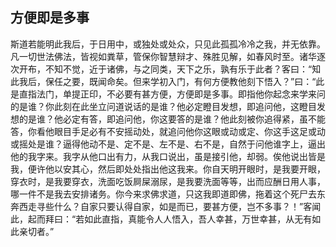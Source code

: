 ##  方便即是多事

斯道若能明此我后，于日用中，或独处或处众，只见此孤孤冷冷之我，并无依靠。凡一切世法佛法，皆视如粪草，管保你智慧辩才、殊胜见解，如春风时至。诸华逐次开布，不知不觉，近于诸佛，与之同类，天下之乐，孰有乐于此者？客曰：“知此我后，保任之要，既闻命矣。但来学初入门，有何方便教他刻下悟入？”曰：“此是直指法门，单提正印，不必要有甚方便，方便即是多事。即指他你起念来学来问的是谁？你此刻在此坐立问道说话的是谁？他必定瞪目发想，即追问他，这瞪目发想的是谁？他必定有答，即追问他，你这要答的是谁？他此刻被你追得紧，虽不能答，你看他眼目手足必有不安摇动处，就追问他你这眼或动或定、你这手这足或动或摇处是谁？逼得他动不是、定不是、左不是、右不是，自然于问他谁字上，逼出他的我字来。我字从他口出有力，从我口说出，虽是接引他，却弱。俟他说出皆是我，便许他以安其心，然后即处处指出他这我来。你自天明开眼时，是我要开眼，穿衣时，是我要穿衣，洗面吃饭屙屎溺尿，是我要洗面等等，出而应酬日用人事，哪一件不是我去安排诸务。你今来求佛求道，只这我即道即佛，拖着这个死尸去东奔西走寻些什么？自家只要认得自家，如是而已，要甚方便，岂不多事？！”客闻此，起而拜曰：“若如此直指，真能令人人悟入，吾人幸甚，万世幸甚，从无有如此亲切者。”
